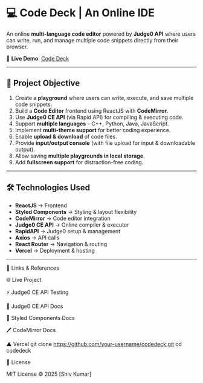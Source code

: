 # 💻 Code Deck | An Online IDE  

An online **multi-language code editor** powered by **Judge0 API** where users can write, run, and manage multiple code snippets directly from their browser.  

🔗 **Live Demo**: [Code Deck](https://codedeck-rouge.vercel.app/)  

---

## 🎯 Project Objective
1. Create a **playground** where users can write, execute, and save multiple code snippets.  
2. Build a **Code Editor** frontend using ReactJS with **CodeMirror**.  
3. Use **Judge0 CE API** (via Rapid API) for compiling & executing code.  
4. Support **multiple languages** – C++, Python, Java, JavaScript.  
5. Implement **multi-theme support** for better coding experience.  
6. Enable **upload & download** of code files.  
7. Provide **input/output console** (with file upload for input & downloadable output).  
8. Allow saving **multiple playgrounds in local storage**.  
9. Add **fullscreen support** for distraction-free coding.  

---

## 🛠️ Technologies Used
- **ReactJS** → Frontend  
- **Styled Components** → Styling & layout flexibility  
- **CodeMirror** → Code editor integration  
- **Judge0 CE API** → Online compiler & executor  
- **RapidAPI** → Judge0 setup & management  
- **Axios** → API calls  
- **React Router** → Navigation & routing  
- **Vercel** → Deployment & hosting  

---

🔗 Links & References

🌐 Live Project

⚡ Judge0 CE API Testing

📖 Judge0 CE API Docs

🎨 Styled Components Docs

🖊️ CodeMirror Docs

▲ Vercel
git clone https://github.com/your-username/codedeck.git
cd codedeck

📜 License

MIT License © 2025 [Shiv Kumar]
